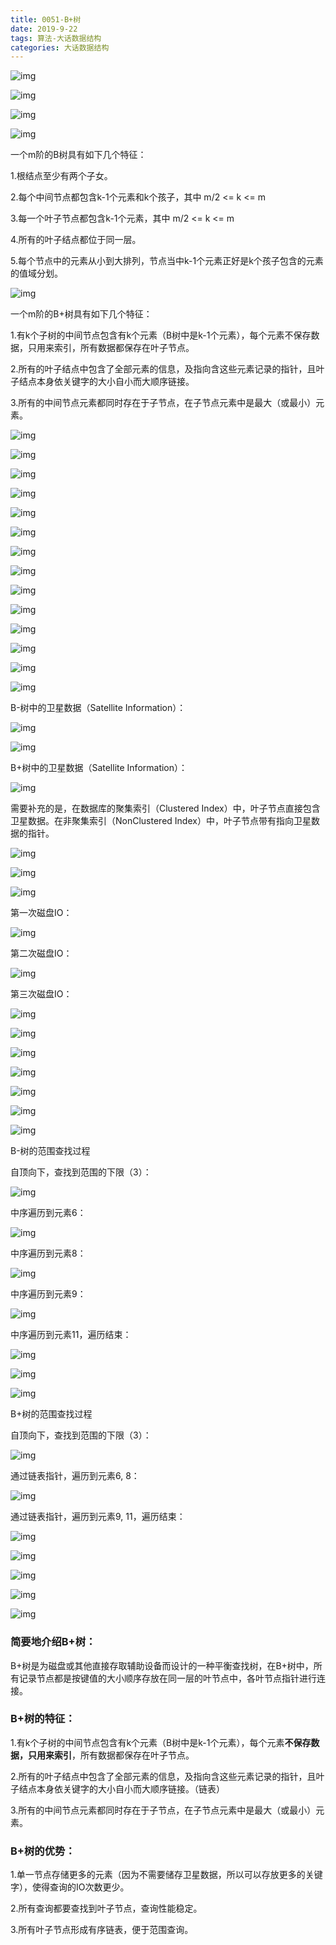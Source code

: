 ```yaml
---
title: 0051-B+树
date: 2019-9-22
tags: 算法-大话数据结构
categories: 大话数据结构
---
```




![img](http://img.mp.sohu.com/upload/20170713/17a0c4f672b34e668a0cd2eb214c117d_th.png)

![img](http://img.mp.sohu.com/upload/20170713/c56155c2131e45b0bf69f9ae6cba056e_th.png)

![img](http://img.mp.sohu.com/upload/20170713/164ce3d2504c4d63945e134ca6752a2c_th.png)

![img](http://img.mp.sohu.com/upload/20170713/891ad19fb4294e9293fdca83e8e34616_th.png)

一个m阶的B树具有如下几个特征：

1.根结点至少有两个子女。

2.每个中间节点都包含k-1个元素和k个孩子，其中 m/2 <= k <= m

3.每一个叶子节点都包含k-1个元素，其中 m/2 <= k <= m

4.所有的叶子结点都位于同一层。

5.每个节点中的元素从小到大排列，节点当中k-1个元素正好是k个孩子包含的元素的值域分划。

![img](http://img.mp.sohu.com/upload/20170713/eb790f08a02a4bcbbc7cf3f3f8a95d4d_th.png)

一个m阶的B+树具有如下几个特征：

1.有k个子树的中间节点包含有k个元素（B树中是k-1个元素），每个元素不保存数据，只用来索引，所有数据都保存在叶子节点。

2.所有的叶子结点中包含了全部元素的信息，及指向含这些元素记录的指针，且叶子结点本身依关键字的大小自小而大顺序链接。

3.所有的中间节点元素都同时存在于子节点，在子节点元素中是最大（或最小）元素。

![img](http://img.mp.sohu.com/upload/20170713/ff571cfd72ab4a068ce0867b0e450de8_th.png)

![img](http://img.mp.sohu.com/upload/20170713/d4430eb5e5ef42008b1facec51636dbb_th.png)

![img](http://img.mp.sohu.com/upload/20170713/358025867be14bb99bf8806b98e774d9_th.png)

![img](http://img.mp.sohu.com/upload/20170713/034a86d6e1d94c798e63ab144955c0f6_th.png)

![img](http://img.mp.sohu.com/upload/20170713/86f732dd90b74be3bf9494859fa78d66_th.png)

![img](http://img.mp.sohu.com/upload/20170713/0611ff5a5103461e843ab627f8821419_th.png)

![img](http://img.mp.sohu.com/upload/20170713/adada4999fdd48d4937f5f14c0eb7792_th.png)

![img](http://img.mp.sohu.com/upload/20170713/afffda21578b4d8a90cbdea4976fb5b6_th.png)

![img](http://img.mp.sohu.com/upload/20170713/29583d49358e41fa9c2fbc5169fb7d14_th.png)

![img](http://img.mp.sohu.com/upload/20170713/04eb120cd1e04d3a94c2482abc7deb96_th.png)

![img](http://img.mp.sohu.com/upload/20170713/3ce28ba0a2bd426ebebac9603f728603_th.png)

![img](http://img.mp.sohu.com/upload/20170713/3bd2b4220a0f4d1887e2943a729c40a1_th.png)

![img](http://img.mp.sohu.com/upload/20170713/664e36a4da0f45fcaf6e18b68d36a0b4_th.png)

![img](http://img.mp.sohu.com/upload/20170713/514d587fa73746978200aca252837a44_th.png)

B-树中的卫星数据（Satellite Information）：

![img](http://img.mp.sohu.com/upload/20170713/36efa69561dc4043a17d550133e13a6c_th.png)

![img](http://img.mp.sohu.com/upload/20170713/c3a519a9a9e8456d9be41e69709bafaf_th.png)

B+树中的卫星数据（Satellite Information）：

![img](http://img.mp.sohu.com/upload/20170713/d8ae1b14e9bf4b1890146eb803ee9795_th.png)

需要补充的是，在数据库的聚集索引（Clustered Index）中，叶子节点直接包含卫星数据。在非聚集索引（NonClustered Index）中，叶子节点带有指向卫星数据的指针。

![img](http://img.mp.sohu.com/upload/20170713/7a52624e7add4033bb49c3aa5632a681_th.png)

![img](http://img.mp.sohu.com/upload/20170713/0ae1d08ece1e4daeac37361e86b3d6a6_th.png)

![img](http://img.mp.sohu.com/upload/20170713/32ad0e6237624d718bb9a5346e37792e_th.png)

第一次磁盘IO：

![img](http://img.mp.sohu.com/upload/20170713/6808907785b84be09d8c6b7c8acb5d2a_th.png)

第二次磁盘IO：

![img](http://img.mp.sohu.com/upload/20170713/0193eedf3a5b47129340e2b6c654ef72_th.png)

第三次磁盘IO：

![img](http://img.mp.sohu.com/upload/20170713/68553d369a304d798116f432247c6e3f_th.png)

![img](http://img.mp.sohu.com/upload/20170713/3830300c15bf41f8a2c8fdf8d163fa5b_th.png)

![img](http://img.mp.sohu.com/upload/20170713/baaed98d8fca4fb9806400651953f92d_th.png)

![img](http://img.mp.sohu.com/upload/20170713/99d5067451ec486dbccc37611ff3747c_th.png)

![img](http://img.mp.sohu.com/upload/20170713/7522d2811b5340a7a9b222bc14ba7276_th.png)

![img](http://img.mp.sohu.com/upload/20170713/169def080e8e47a68fc4fdce3451337a_th.png)

![img](http://img.mp.sohu.com/upload/20170713/8db1bc52ab2c418eb9a92fbb1189db98_th.png)

B-树的范围查找过程

自顶向下，查找到范围的下限（3）：

![img](http://img.mp.sohu.com/upload/20170713/bb40b700247c425f9b9d358c726d5e65_th.png)

中序遍历到元素6：

![img](http://img.mp.sohu.com/upload/20170713/244ea6eaee4a4e1d87a33967ff6ef5ff_th.png)

中序遍历到元素8：

![img](http://img.mp.sohu.com/upload/20170713/61f472a56f7840e78de23901cb5e85b2_th.png)

中序遍历到元素9：

![img](http://img.mp.sohu.com/upload/20170713/a7881e1683a8486fa3956d585a97bd6d_th.png)

中序遍历到元素11，遍历结束：

![img](http://img.mp.sohu.com/upload/20170713/c3fc3c097cf94d439c5d6962d2fb8d4e_th.png)

![img](http://img.mp.sohu.com/upload/20170713/1a3c8f93be3249d28b0813f9d0d5e998_th.png)

![img](http://img.mp.sohu.com/upload/20170713/80eff1a11cf24458a5cf80b821d365cd_th.png)

B+树的范围查找过程

自顶向下，查找到范围的下限（3）：

![img](http://img.mp.sohu.com/upload/20170713/c0ef4d22cedf43cc8d21732d27f9be3e_th.png)

通过链表指针，遍历到元素6, 8：

![img](http://img.mp.sohu.com/upload/20170713/005777d81ab247c281f8a1b4bc6b3461_th.png)

通过链表指针，遍历到元素9, 11，遍历结束：

![img](http://img.mp.sohu.com/upload/20170713/e972e47b2c554f789e02e90b26a8b543_th.png)

![img](http://img.mp.sohu.com/upload/20170713/fb9ce5eba2f845c7b378da1921029511_th.png)

![img](http://img.mp.sohu.com/upload/20170713/0ba5c259843a4d0e8ef5d318362f097f_th.png)

![img](http://img.mp.sohu.com/upload/20170713/44cd141ed5094c09a1870d0449f9aab7_th.png)

![img](http://img.mp.sohu.com/upload/20170713/9b5530015b324841a570505798c937f4_th.png)

###  

### 简要地介绍B+树：

​    B+树是为磁盘或其他直接存取辅助设备而设计的一种平衡查找树，在B+树中，所有记录节点都是按键值的大小顺序存放在同一层的叶节点中，各叶节点指针进行连接。

 

### B+树的特征：

1.有k个子树的中间节点包含有k个元素（B树中是k-1个元素），每个元素**不保存数据，只用来索引**，所有数据都保存在叶子节点。

2.所有的叶子结点中包含了全部元素的信息，及指向含这些元素记录的指针，且叶子结点本身依关键字的大小自小而大顺序链接。（链表）

3.所有的中间节点元素都同时存在于子节点，在子节点元素中是最大（或最小）元素。

### B+树的优势：

1.单一节点存储更多的元素（因为不需要储存卫星数据，所以可以存放更多的关键字），使得查询的IO次数更少。

2.所有查询都要查找到叶子节点，查询性能稳定。

3.所有叶子节点形成有序链表，便于范围查询。
